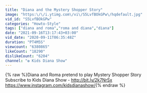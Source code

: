 ```yaml
---
title: "Diana and the Mystery Shopper Story"
image: "https:\/\/i.ytimg.com\/vi\/S5LvfBOkGPw\/hqdefault.jpg"
vid_id: "S5LvfBOkGPw"
categories: "Howto-Style"
tags: ["diana and roma","roma and diana","diana"]
date: "2021-09-16T13:17:43+03:00"
vid_date: "2020-09-11T06:35:48Z"
duration: "PT4M5S"
viewcount: "6380865"
likeCount: "18290"
dislikeCount: "6204"
channel: "✿ Kids Diana Show"
---
```

{% raw %}Diana and Roma pretend to play Mystery Shopper Story<br />Subscribe to Kids Diana Show - <a rel="nofollow" target="blank" href="http://bit.ly/2k7NrSx">http://bit.ly/2k7NrSx</a><br /><a rel="nofollow" target="blank" href="https://www.instagram.com/kidsdianashow/">https://www.instagram.com/kidsdianashow/</a>{% endraw %}
